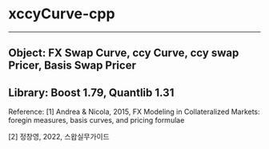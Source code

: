 # xccyCurve-cpp
---
Object: FX Swap Curve, ccy Curve, ccy swap Pricer, Basis Swap Pricer
---
Library: Boost 1.79, Quantlib 1.31
---
Reference:
[1] Andrea & Nicola, 2015, FX Modeling in Collateralized Markets: foregin measures, basis curves, and pricing formulae


[2] 정창영, 2022, 스왑실무가이드 
